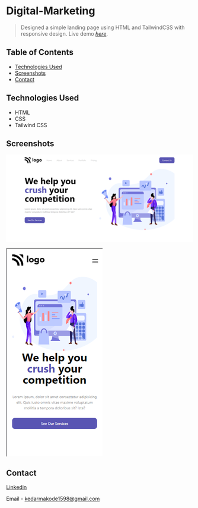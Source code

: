 # Digital-Marketing
> Designed a simple landing page using HTML and TailwindCSS with responsive design.
> Live demo [_here_](https://digital-marketing-liard.vercel.app/).

## Table of Contents
* [Technologies Used](#technologies-used)
* [Screenshots](#screenshots)
* [Contact](#contact)


## Technologies Used
- HTML
- CSS
- Tailwind CSS


## Screenshots
![Example screenshot](./assets/desktop-1.png)


![Example screenshot](./assets/mobile-1.png)



## Contact

[Linkedin](https://www.linkedin.com/in/kedar-makode-9833321ab)

Email - kedarmakode1598@gmail.com



